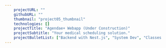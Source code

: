 ```yaml
---
    projectURL: ""
    githubURL: ""
    thumbnail: "project05_thumbnail"
    technologies: []
    projectTitle: "Agendae+ Webapp (Under Construction)"
    projectSubtitle: "Your medical scheduling solution."
    projectBulletList: ["Backend with Nest.js", "System Dev", "Classes Diagrams", "DB Models (Conceptual, Logical, Physical)", "System requirements", "Algorithms", "UX/UI Flow"]
---
```

